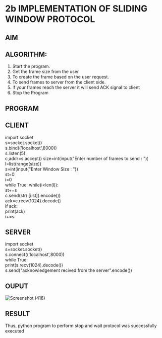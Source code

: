 # 2b IMPLEMENTATION OF SLIDING WINDOW PROTOCOL
## AIM
## ALGORITHM:
1. Start the program.
2. Get the frame size from the user
3. To create the frame based on the user request.
4. To send frames to server from the client side.
5. If your frames reach the server it will send ACK signal to client
6. Stop the Program
## PROGRAM
 ## CLIENT 
import socket <br>
s=socket.socket() <br>
s.bind(('localhost',8000)) <br>
s.listen(5) <br>
c,addr=s.accept() 
size=int(input("Enter number of frames to send : "))<br>
l=list(range(size)) <br>
s=int(input("Enter Window Size : ")) <br>
st=0 <br>
i=0 <br>
while True: 
   <t><t><t> while(i<len(l)):   
       <t><t><t><t><t>     st+=s             
          <t><t><t><t><t>  c.send(str(l[i:st]).encode())             
         <t><t><t><t><t>   ack=c.recv(1024).decode()             
          <t><t><t><t><t>  if ack:             
              <t><t><t><t><t><t><t><t>  print(ack)                 
               <t><t><t><t><t><t><t><t> i+=s
 ## SERVER
  
import socket <br>
s=socket.socket() <br>
s.connect(('localhost',8000)) <br>
while True:    <br>
    print(s.recv(1024).decode()) <br>
    s.send("acknowledgement recived from the server".encode())  <br>
    
## OUPUT
![Screenshot (416)](https://github.com/user-attachments/assets/bb8bc4f7-b1ab-488f-b782-20853968e49e)

## RESULT
Thus, python program to perform stop and wait protocol was successfully executed

